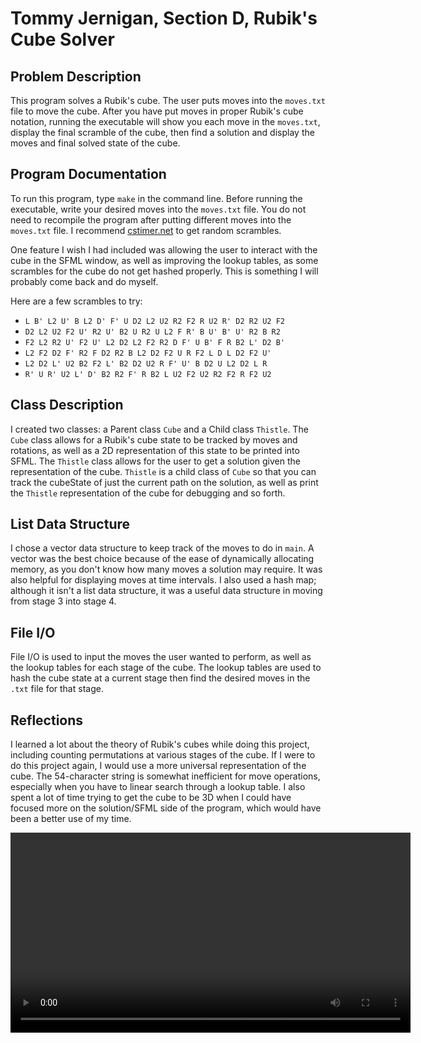 # Tommy Jernigan, Section D, Rubik's Cube Solver

## Problem Description
This program solves a Rubik's cube. The user puts moves into the `moves.txt` file to move the cube. After you have put moves in proper Rubik's cube notation, running the executable will show you each move in the `moves.txt`, display the final scramble of the cube, then find a solution and display the moves and final solved state of the cube.

## Program Documentation
To run this program, type `make` in the command line. Before running the executable, write your desired moves into the `moves.txt` file. You do not need to recompile the program after putting different moves into the `moves.txt` file. I recommend [cstimer.net](https://cstimer.net/) to get random scrambles.

One feature I wish I had included was allowing the user to interact with the cube in the SFML window, as well as improving the lookup tables, as some scrambles for the cube do not get hashed properly. This is something I will probably come back and do myself.

Here are a few scrambles to try:
- `L B' L2 U' B L2 D' F' U D2 L2 U2 R2 F2 R U2 R' D2 R2 U2 F2`
- `D2 L2 U2 F2 U' R2 U' B2 U R2 U L2 F R' B U' B' U' R2 B R2`
- `F2 L2 R2 U' F2 U' L2 D2 L2 F2 R2 D F' U B' F R B2 L' D2 B'`
- `L2 F2 D2 F' R2 F D2 R2 B L2 D2 F2 U R F2 L D L D2 F2 U'`
- `L2 D2 L' U2 B2 F2 L' B2 D2 U2 R F' U' B D2 U L2 D2 L R`
- `R' U R' U2 L' D' B2 R2 F' R B2 L U2 F2 U2 R2 F2 R F2 U2`

## Class Description
I created two classes: a Parent class `Cube` and a Child class `Thistle`. The `Cube` class allows for a Rubik's cube state to be tracked by moves and rotations, as well as a 2D representation of this state to be printed into SFML. The `Thistle` class allows for the user to get a solution given the representation of the cube. `Thistle` is a child class of `Cube` so that you can track the cubeState of just the current path on the solution, as well as print the `Thistle` representation of the cube for debugging and so forth.

## List Data Structure
I chose a vector data structure to keep track of the moves to do in `main`. A vector was the best choice because of the ease of dynamically allocating memory, as you don't know how many moves a solution may require. It was also helpful for displaying moves at time intervals. I also used a hash map; although it isn't a list data structure, it was a useful data structure in moving from stage 3 into stage 4.

## File I/O
File I/O is used to input the moves the user wanted to perform, as well as the lookup tables for each stage of the cube. The lookup tables are used to hash the cube state at a current stage then find the desired moves in the `.txt` file for that stage.

## Reflections
I learned a lot about the theory of Rubik's cubes while doing this project, including counting permutations at various stages of the cube. If I were to do this project again, I would use a more universal representation of the cube. The 54-character string is somewhat inefficient for move operations, especially when you have to linear search through a lookup table. I also spent a lot of time trying to get the cube to be 3D when I could have focused more on the solution/SFML side of the program, which would have been a better use of my time.

<video width="640" height="=480" controls>
  <source src="data/rubiks_vid.mov" type="video/mp4">
</video>
